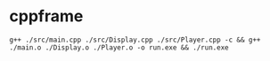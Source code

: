 # cppframe

`g++ ./src/main.cpp ./src/Display.cpp ./src/Player.cpp -c && g++ ./main.o ./Display.o ./Player.o -o run.exe && ./run.exe`